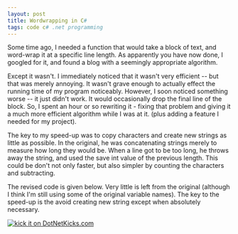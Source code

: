 ```yaml
---
layout: post
title: Wordwrapping in C#
tags: code c# .net programming
---
```


Some time ago, I needed a function that would take a block of text, and word-wrap it at a specific line length. As apparently you have now done, I googled for it, and found a blog with a seemingly appropriate algorithm.  

Except it wasn't.  I immediately noticed that it wasn't very efficient -- but that was merely annoying.  It wasn't grave enough to actually effect the running time of my program noticeably.  However, I soon noticed something worse -- it just didn't work.  It would occasionally drop the final line of the block.  So, I spent an hour or so rewriting it - fixing that problem and giving it a much more efficient algorithm while I was at it. (plus adding a feature I needed for my project).

The key to my speed-up was to copy characters and create new strings as little as possible.  In the original, he was concatenating strings merely to measure how long they would be. When a line got to be too long, he throws away the string, and used the save int value of the previous length.  This could be don't not only faster, but also simpler by counting the characters and subtracting.

The revised code is given below.  Very little is left from the original (although I think I'm still using some of the original variable names).  The key to the speed-up is the avoid creating new string except when absolutely necessary.
 
<script src="https://gist.github.com/jamescurran/5471549.js">   </script>

<a href="http://www.dotnetkicks.com/kick/?url=http://honestillusion.com/blogs/blog_0/archive/2006/10/06/Wordwrapping-in-C_2300_.aspx"><img alt="kick it on DotNetKicks.com" src="http://www.dotnetkicks.com/Services/Images/KickItImageGenerator.ashx?url=http://honestillusion.com/blogs/blog_0/archive/2006/10/06/Wordwrapping-in-C_2300_.aspx" border="0" /></a>